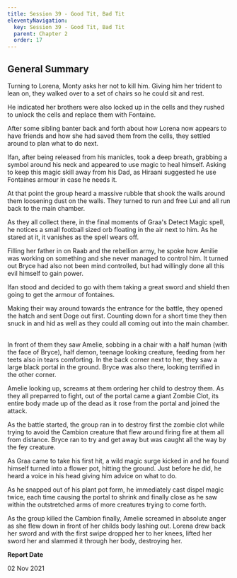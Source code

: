 ```yaml
---
title: Session 39 - Good Tit, Bad Tit
eleventyNavigation:
  key: Session 39 - Good Tit, Bad Tit
  parent: Chapter 2
  order: 17
---
```


## General Summary

Turning to Lorena, Monty asks her not to kill him. Giving him her trident to lean on, they walked over to a set of chairs so he could sit and rest.  

 He indicated her brothers were also locked up in the cells and they rushed to unlock the cells and replace them with Fontaine.  

 After some sibling banter back and forth about how Lorena now appears to have friends and how she had saved them from the cells, they settled around to plan what to do next.  

 Ifan, after being released from his manicles, took a deep breath, grabbing a symbol around his neck and appeared to use magic to heal himself. Asking to keep this magic skill away from his Dad, as Hiraani suggested he use Fontaines armour in case he needs it.  

 At that point the group heard a massive rubble that shook the walls around them loosening dust on the walls. They turned to run and free Lui and all run back to the main chamber.  

 As they all collect there, in the final moments of Graa's Detect Magic spell, he notices a small football sized orb floating in the air next to him. As he stared at it, it vanishes as the spell wears off.  

 Filling her father in on Raab and the rebellion army, he spoke how Amilie was working on something and she never managed to control him. It turned out Bryce had also not been mind controlled, but had willingly done all this evil himself to gain power.  

 Ifan stood and decided to go with them taking a great sword and shield then going to get the armour of fontaines.  

 Making their way around towards the entrance for the battle, they opened the hatch and sent Doge out first. Counting down for a short time they then snuck in and hid as well as they could all coming out into the main chamber.  

 In front of them they saw Amelie, sobbing in a chair with a half human (with the face of Bryce), half demon, teenage looking creature, feeding from her teets also in tears comforting. In the back corner next to her, they saw a large black portal in the ground. Bryce was also there, looking terrified in the other corner.  

 Amelie looking up, screams at them ordering her child to destroy them. As they all preparred to fight, out of the portal came a giant Zombie Clot, its entire body made up of the dead as it rose from the portal and joined the attack.  

 As the battle started, the group ran in to destroy first the zombie clot while trying to avoid the Cambion creature that flew around firing fire at them all from distance. Bryce ran to try and get away but was caught all the way by the fey creature.  

 As Graa came to take his first hit, a wild magic surge kicked in and he found himself turned into a flower pot, hitting the ground. Just before he did, he heard a voice in his head giving him advice on what to do.  

 As he snapped out of his plant pot form, he immediately cast dispel magic twice, each time causing the portal to shrink and finally close as he saw within the outstretched arms of more creatures trying to come forth.  

 As the group killed the Cambion finally, Amelie screamed in absolute anger as she flew down in front of her childs body lashing out. Lorena drew back her sword and with the first swipe dropped her to her knees, lifted her sword her and slammed it through her body, destroying her.

**Report Date**

02 Nov 2021